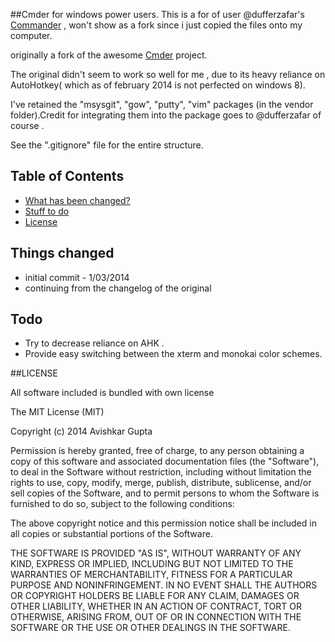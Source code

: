 ##Cmder for windows power users.
This is a for of user @dufferzafar's [Commander](https://github.com/dufferzafar/Cmder) , won't show as a fork since i just copied the files onto my computer.

originally a fork of the awesome [Cmder](https://github.com/bliker/cmder/) project.

The original didn't seem to work so well for me , due to its heavy reliance on AutoHotkey( which as of february 2014 is not perfected on windows 8).

I've retained the "msysgit", "gow", "putty", "vim" packages (in the vendor folder).Credit for integrating them into the package goes to @dufferzafar  of course .

See the ".gitignore" file for the entire structure.

## Table of Contents

* [What has been changed?](#changelog)
* [Stuff to do](#todo)
* [License](#license)

## <a name="changelog"></a>Things changed
* initial commit - 1/03/2014
* continuing from the changelog of the original 

## <a name="todo"></a>Todo

* Try to decrease reliance on AHK .
* Provide easy switching between the xterm and monokai color schemes.

##<a name="license"></a>LICENSE

All software included is bundled with own license

The MIT License (MIT)

Copyright (c) 2014 Avishkar Gupta

Permission is hereby granted, free of charge, to any person obtaining a copy of this software and associated documentation files (the "Software"), to deal in the Software without restriction, including without limitation the rights to use, copy, modify, merge, publish, distribute, sublicense, and/or sell copies of the Software, and to permit persons to whom the Software is furnished to do so, subject to the following conditions:

The above copyright notice and this permission notice shall be included in all copies or substantial portions of the Software.

THE SOFTWARE IS PROVIDED "AS IS", WITHOUT WARRANTY OF ANY KIND, EXPRESS OR IMPLIED, INCLUDING BUT NOT LIMITED TO THE WARRANTIES OF MERCHANTABILITY, FITNESS FOR A PARTICULAR PURPOSE AND NONINFRINGEMENT. IN NO EVENT SHALL THE AUTHORS OR COPYRIGHT HOLDERS BE LIABLE FOR ANY CLAIM, DAMAGES OR OTHER LIABILITY, WHETHER IN AN ACTION OF CONTRACT, TORT OR OTHERWISE, ARISING FROM, OUT OF OR IN CONNECTION WITH THE SOFTWARE OR THE USE OR OTHER DEALINGS IN THE SOFTWARE.